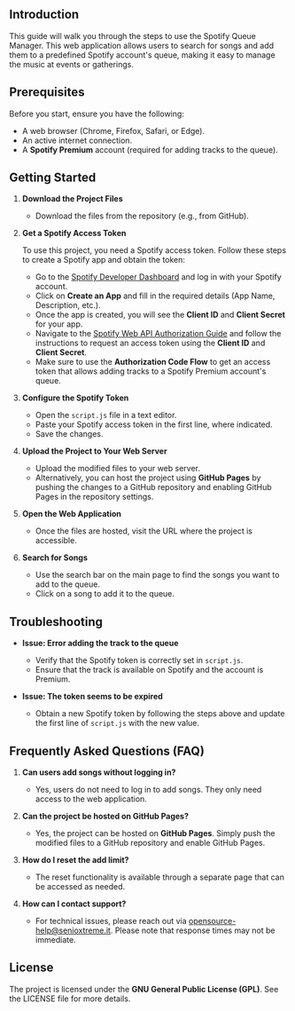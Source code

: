 ## Introduction

This guide will walk you through the steps to use the Spotify Queue Manager. This web application allows users to search for songs and add them to a predefined Spotify account's queue, making it easy to manage the music at events or gatherings.

## Prerequisites

Before you start, ensure you have the following:
- A web browser (Chrome, Firefox, Safari, or Edge).
- An active internet connection.
- A **Spotify Premium** account (required for adding tracks to the queue).

## Getting Started

1. **Download the Project Files**
   - Download the files from the repository (e.g., from GitHub).

2. **Get a Spotify Access Token**

   To use this project, you need a Spotify access token. Follow these steps to create a Spotify app and obtain the token:

   - Go to the [Spotify Developer Dashboard](https://developer.spotify.com/dashboard/applications) and log in with your Spotify account.
   - Click on **Create an App** and fill in the required details (App Name, Description, etc.).
   - Once the app is created, you will see the **Client ID** and **Client Secret** for your app.
   - Navigate to the [Spotify Web API Authorization Guide](https://developer.spotify.com/documentation/web-api/tutorials/getting-started#request-an-access-token) and follow the instructions to request an access token using the **Client ID** and **Client Secret**.
   - Make sure to use the **Authorization Code Flow** to get an access token that allows adding tracks to a Spotify Premium account's queue.

3. **Configure the Spotify Token**
   - Open the `script.js` file in a text editor.
   - Paste your Spotify access token in the first line, where indicated.
   - Save the changes.

4. **Upload the Project to Your Web Server**
   - Upload the modified files to your web server.
   - Alternatively, you can host the project using **GitHub Pages** by pushing the changes to a GitHub repository and enabling GitHub Pages in the repository settings.

5. **Open the Web Application**
   - Once the files are hosted, visit the URL where the project is accessible.

6. **Search for Songs**
   - Use the search bar on the main page to find the songs you want to add to the queue.
   - Click on a song to add it to the queue.

## Troubleshooting

- **Issue: Error adding the track to the queue**
  - Verify that the Spotify token is correctly set in `script.js`.
  - Ensure that the track is available on Spotify and the account is Premium.
  
- **Issue: The token seems to be expired**
  - Obtain a new Spotify token by following the steps above and update the first line of `script.js` with the new value.

## Frequently Asked Questions (FAQ)

1. **Can users add songs without logging in?**
   - Yes, users do not need to log in to add songs. They only need access to the web application.

2. **Can the project be hosted on GitHub Pages?**
   - Yes, the project can be hosted on **GitHub Pages**. Simply push the modified files to a GitHub repository and enable GitHub Pages.

3. **How do I reset the add limit?**
   - The reset functionality is available through a separate page that can be accessed as needed.

4. **How can I contact support?**
   - For technical issues, please reach out via [opensource-help@senioxtreme.it](mailto:opensource-help@senioxtreme.it). Please note that response times may not be immediate.

## License

The project is licensed under the **GNU General Public License (GPL)**. See the LICENSE file for more details.
